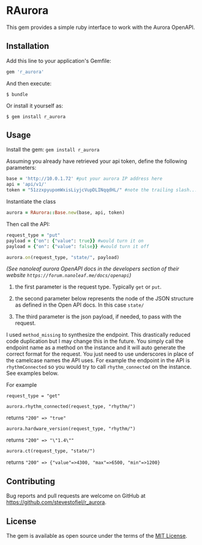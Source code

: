# RAurora

This gem provides a simple ruby interface to work with the Aurora OpenAPI.

## Installation

Add this line to your application's Gemfile:

```ruby
gem 'r_aurora'
```

And then execute:

    $ bundle

Or install it yourself as:

    $ gem install r_aurora

## Usage

Install the gem:
`gem install r_aurora`

Assuming you already have retrieved your api token, define the following parameters:

```ruby
base = 'http://10.0.1.72' #put your aurora IP address here
api = 'api/v1/'
token = "51zzxpyupomWxisLiyjcVupDLINqqdHL/" #note the trailing slash...
```
Instantiate the class
```ruby
aurora = RAurora::Base.new(base, api, token)
```

Then call the API:
```ruby
request_type = "put"
payload = {"on": {"value": true}} #would turn it on
payload = {"on": {"value": false}} #would turn it off

aurora.on(request_type, "state/", payload)
```

_(See nanoleaf aurora OpenAPI docs in the developers section of their website `https://forum.nanoleaf.me/docs/openapi`)_

1. the first parameter is the request type.  Typically `get` or `put`.

2. the second parameter below represents the node of the JSON structure as defined in the Open API docs. In this case `state/`

3. The third parameter is the json payload, if needed, to pass with the request.


I used `method_missing` to synthesize the endpoint. This drastically reduced code duplication but I may change this in the future.  You simply call the endpoint name as a method on the instance and it will auto generate the correct format for the request.  You just need to use underscores in place of the  camelcase names the API uses.  For example the endpoint in the API is `rhythmConnected` so you would try to call `rhythm_connected` on the instance.  See examples below.

For example

`request_type = "get"`

`aurora.rhythm_connected(request_type, "rhythm/")`

returns `"200"
=> "true"`

`aurora.hardware_version(request_type, "rhythm/")`

returns `"200"
=> "\"1.4\""`

`aurora.ct(request_type, "state/")`

returns `"200"
=> {"value"=>4300, "max"=>6500, "min"=>1200}`


## Contributing

Bug reports and pull requests are welcome on GitHub at https://github.com/stevestofiel/r_aurora.

## License

The gem is available as open source under the terms of the [MIT License](https://opensource.org/licenses/MIT).
